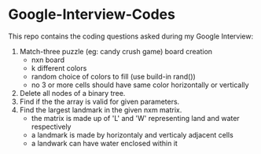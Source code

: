 # Google-Interview-Codes

This repo contains the coding questions asked during my Google Interview:

1. Match-three puzzle (eg: candy crush game) board creation
   - nxn board
   - k different colors
   - random choice of colors to fill (use build-in rand()) 
   - no 3 or more cells should have same color horizontally or vertically
2. Delete all nodes of a binary tree.
3. Find if the the array is valid for given parameters.
4. Find the largest landmark in the given nxm matrix.
   - the matrix is made up of 'L' and 'W' representing land and water respectively
   - a landmark is made by horizontaly and verticaly adjacent cells
   - a landwark can have water enclosed within it
